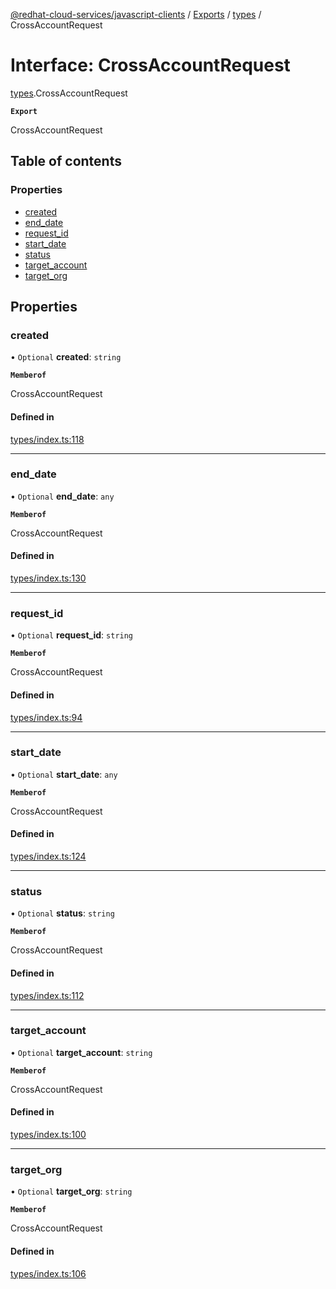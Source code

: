 [@redhat-cloud-services/javascript-clients](../README.md) / [Exports](../modules.md) / [types](../modules/types.md) / CrossAccountRequest

# Interface: CrossAccountRequest

[types](../modules/types.md).CrossAccountRequest

**`Export`**

CrossAccountRequest

## Table of contents

### Properties

- [created](types.CrossAccountRequest.md#created)
- [end\_date](types.CrossAccountRequest.md#end_date)
- [request\_id](types.CrossAccountRequest.md#request_id)
- [start\_date](types.CrossAccountRequest.md#start_date)
- [status](types.CrossAccountRequest.md#status)
- [target\_account](types.CrossAccountRequest.md#target_account)
- [target\_org](types.CrossAccountRequest.md#target_org)

## Properties

### created

• `Optional` **created**: `string`

**`Memberof`**

CrossAccountRequest

#### Defined in

[types/index.ts:118](https://github.com/RedHatInsights/javascript-clients/blob/main/packages/rbac/types/index.ts#L118)

___

### end\_date

• `Optional` **end\_date**: `any`

**`Memberof`**

CrossAccountRequest

#### Defined in

[types/index.ts:130](https://github.com/RedHatInsights/javascript-clients/blob/main/packages/rbac/types/index.ts#L130)

___

### request\_id

• `Optional` **request\_id**: `string`

**`Memberof`**

CrossAccountRequest

#### Defined in

[types/index.ts:94](https://github.com/RedHatInsights/javascript-clients/blob/main/packages/rbac/types/index.ts#L94)

___

### start\_date

• `Optional` **start\_date**: `any`

**`Memberof`**

CrossAccountRequest

#### Defined in

[types/index.ts:124](https://github.com/RedHatInsights/javascript-clients/blob/main/packages/rbac/types/index.ts#L124)

___

### status

• `Optional` **status**: `string`

**`Memberof`**

CrossAccountRequest

#### Defined in

[types/index.ts:112](https://github.com/RedHatInsights/javascript-clients/blob/main/packages/rbac/types/index.ts#L112)

___

### target\_account

• `Optional` **target\_account**: `string`

**`Memberof`**

CrossAccountRequest

#### Defined in

[types/index.ts:100](https://github.com/RedHatInsights/javascript-clients/blob/main/packages/rbac/types/index.ts#L100)

___

### target\_org

• `Optional` **target\_org**: `string`

**`Memberof`**

CrossAccountRequest

#### Defined in

[types/index.ts:106](https://github.com/RedHatInsights/javascript-clients/blob/main/packages/rbac/types/index.ts#L106)
